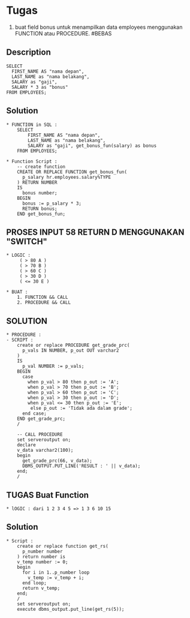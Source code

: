 # Tugas

1. 	buat field bonus untuk menampilkan data employees
	menggunakan FUNCTION atau PROCEDURE. #BEBAS
## Description 
	SELECT 
	  FIRST_NAME AS "nama depan", 
	  LAST_NAME as "nama belakang", 
	  SALARY as "gaji",
	  SALARY * 3 as "bonus"
	FROM EMPLOYEES;
	
## Solution 
	* FUNCTION in SQL : 
		SELECT 
			FIRST_NAME AS "nama depan", 
			LAST_NAME as "nama belakang", 
			SALARY as "gaji", get_bonus_fun(salary) as bonus
		FROM EMPLOYEES;

	* Function Script : 
		-- create function 
		CREATE OR REPLACE FUNCTION get_bonus_fun(
		  p_salary hr.employees.salary%TYPE
		) RETURN NUMBER
		IS
		  bonus number;
		BEGIN
		  bonus := p_salary * 3;
		  RETURN bonus;
		END get_bonus_fun;
  
 
 
  
## PROSES INPUT 58 RETURN D MENGGUNAKAN "SWITCH"
	* LOGIC : 
  		 ( > 80 A )
		 ( > 70 B ) 
		 ( > 60 C ) 
		 ( > 30 D ) 
		 ( <= 30 E )
		 
	* BUAT : 
		1. FUNCTION && CALL
		2. PROCEDURE && CALL

## SOLUTION 
	* PROCEDURE :
	- SCRIPT : 
		create or replace PROCEDURE get_grade_prc(
		  p_vals IN NUMBER, p_out OUT varchar2
		)
		IS
		  p_val NUMBER := p_vals;
		BEGIN 
		  case 
			when p_val > 80 then p_out := 'A';
			when p_val > 70 then p_out := 'B';
			when p_val > 60 then p_out := 'C';
			when p_val > 30 then p_out := 'D';
			when p_val <= 30 then p_out := 'E';
			 else p_out := 'Tidak ada dalam grade'; 
		  end case;
		END get_grade_prc;
		/
		
		-- CALL PROCEDURE 
		set serveroutput on;
		declare 
		v_data varchar2(100);
		begin 
		  get_grade_prc(66, v_data);
		  DBMS_OUTPUT.PUT_LINE('RESULT : ' || v_data);
		end;
		/

## TUGAS Buat Function 
	* lOGIC : dari 1 2 3 4 5 => 1 3 6 10 15 
	
## Solution
	* Script : 
		create or replace function get_rs(
		  p_number number
		) return number is
		v_temp number := 0;
		begin
		  for i in 1..p_number loop
			v_temp := v_temp + i;
		  end loop;
		  return v_temp;
		end;
		/
		set serveroutput on;
		execute dbms_output.put_line(get_rs(5));
